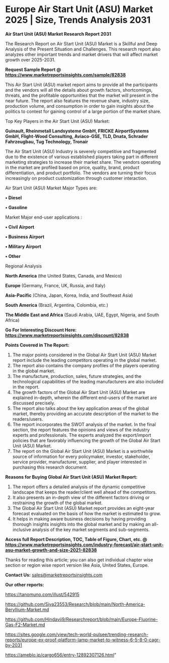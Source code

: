 # Europe Air Start Unit (ASU) Market 2025 | Size, Trends Analysis 2031

<strong>Air Start Unit (ASU) Market Research Report 2031</strong>

The Research Report on Air Start Unit (ASU) Market is a Skillful and Deep Analysis of the Present Situation and Challenges. This research report also analyzes other important trends and market drivers that will affect market growth over 2025-2031.

<strong>Request Sample Report @ <a href=https://www.marketreportsinsights.com/sample/82838>https://www.marketreportsinsights.com/sample/82838</a></strong>

This Air Start Unit (ASU) market report aims to provide all the participants and the vendors will all the details about growth factors, shortcomings, threats, and the profitable opportunities that the market will present in the near future. The report also features the revenue share, industry size, production volume, and consumption in order to gain insights about the politics to contest for gaining control of a large portion of the market share.

Top Key Players in the Air Start Unit (ASU) Market:

<strong>Guinault, Rheinmetall Landsysteme GmbH, FRICKE AirportSystems GmbH, Flight-Wood Consulting, Aviaco-GSE, TLD, Dnata, Schrader Fahrzeugbau, Tug Technology, Tronair</strong>

The Air Start Unit (ASU) Industry is severely competitive and fragmented due to the existence of various established players taking part in different marketing strategies to increase their market share. The vendors operating in the market are profiled based on price, quality, brand, product differentiation, and product portfolio. The vendors are turning their focus increasingly on product customization through customer interaction.

Air Start Unit (ASU) Market Major Types are:

<strong>• Diesel

• Gasoline</strong>

Market Major end-user applications :

<strong>• Civil Airport

• Business Airport

• Military Airport

• Other</strong>

Regional Analysis

</u><strong><b>North America</b></strong> (the United States, Canada, and Mexico)

<strong><b>Europe </b></strong>(Germany, France, UK, Russia, and Italy)

<strong><b>Asia-Pacific</b></strong> (China, Japan, Korea, India, and Southeast Asia)

<strong><b>South America</b></strong> (Brazil, Argentina, Colombia, etc.)

<strong><b>The Middle East and Africa</b></strong> (Saudi Arabia, UAE, Egypt, Nigeria, and South Africa)

<strong>Go For Interesting Discount Here: <a href=https://www.marketreportsinsights.com/discount/82838>https://www.marketreportsinsights.com/discount/82838</a></strong>

<strong>Points Covered in The Report:</strong>
<ol>
  <li>The major points considered in the Global Air Start Unit (ASU) Market report include the leading competitors operating in the global market.</li>
  <li>The report also contains the company profiles of the players operating in the global market.</li>
  <li>The manufacture, production, sales, future strategies, and the technological capabilities of the leading manufacturers are also included in the report.</li>
  <li>The growth factors of the Global Air Start Unit (ASU) Market are explained in-depth, wherein the different end-users of the market are discussed precisely.</li>
  <li>The report also talks about the key application areas of the global market, thereby providing an accurate description of the market to the readers/users.</li>
  <li>The report incorporates the SWOT analysis of the market. In the final section, the report features the opinions and views of the industry experts and professionals. The experts analyzed the export/import policies that are favorably influencing the growth of the Global Air Start Unit (ASU) Market.</li>
  <li>The report on the Global Air Start Unit (ASU) Market is a worthwhile source of information for every policymaker, investor, stakeholder, service provider, manufacturer, supplier, and player interested in purchasing this research document.</li>
</ol>
<strong>Reasons for Buying Global Air Start Unit (ASU) Market Report:</strong>

<ol>
  <li>The report offers a detailed analysis of the dynamic competitive landscape that keeps the reader/client well ahead of the competitors.</li>
  <li>It also presents an in-depth view of the different factors driving or restraining the growth of the global market.</li>
  <li>The Global Air Start Unit (ASU) Market report provides an eight-year forecast evaluated on the basis of how the market is estimated to grow.</li>
  <li>It helps in making aware business decisions by having providing thorough insights insights into the global market and by making an all-inclusive analysis of the key market segments and sub-segments.</li>
</ol>
<strong>Access full Report Description, TOC, Table of Figure, Chart, etc. @ <a href=https://www.marketreportsinsights.com/industry-forecast/air-start-unit-asu-market-growth-and-size-2021-82838>https://www.marketreportsinsights.com/industry-forecast/air-start-unit-asu-market-growth-and-size-2021-82838</a></strong>


Thanks for reading this article; you can also get individual chapter wise section or region wise report version like Asia, United States, Europe.

<strong>Contact Us:</strong>
sales@marketreportsinsights.com

<strong>Our other reports:</strong>

<a href=https://tanomuno.com/illust/542915>https://tanomuno.com/illust/542915</a>

<a href=https://github.com/Siya23553/Research/blob/main/North-America-Beryllium-Market.md>https://github.com/Siya23553/Research/blob/main/North-America-Beryllium-Market.md</a>

<a href=https://github.com/Hindavii9/Researchreport/blob/main/Europe-Fluorine-Gas-F2-Market.md>https://github.com/Hindavii9/Researchreport/blob/main/Europe-Fluorine-Gas-F2-Market.md</a>

<a href=https://sites.google.com/view/tech-world-pulsee/trending-research-reports/europe-ex-proof-platform-lamp-market-to-witness-6-5-8-0-cagr-by-2031>https://sites.google.com/view/tech-world-pulsee/trending-research-reports/europe-ex-proof-platform-lamp-market-to-witness-6-5-8-0-cagr-by-2031</a>

<a href=https://ameblo.jp/cargo656/entry-12892307126.html>https://ameblo.jp/cargo656/entry-12892307126.html</a>"
